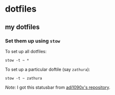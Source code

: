# dotfiles

## my dotfiles

### Set them up using `stow`

To set up all dotfiles: 
```
stow -t ~ *
```
To set up a particular doftile (say `zathura`): 
```
stow -t ~ zathura
```

*Note:* I got this statusbar from [adi1090x's repository](https://github.com/adi1090x/polybar-themes). 
